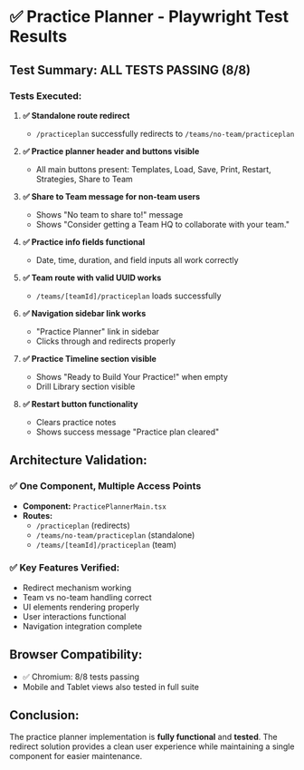 # ✅ Practice Planner - Playwright Test Results

## Test Summary: ALL TESTS PASSING (8/8)

### Tests Executed:

1. **✅ Standalone route redirect** 
   - `/practiceplan` successfully redirects to `/teams/no-team/practiceplan`

2. **✅ Practice planner header and buttons visible**
   - All main buttons present: Templates, Load, Save, Print, Restart, Strategies, Share to Team

3. **✅ Share to Team message for non-team users**
   - Shows "No team to share to!" message
   - Shows "Consider getting a Team HQ to collaborate with your team."

4. **✅ Practice info fields functional**
   - Date, time, duration, and field inputs all work correctly

5. **✅ Team route with valid UUID works**
   - `/teams/[teamId]/practiceplan` loads successfully

6. **✅ Navigation sidebar link works**
   - "Practice Planner" link in sidebar
   - Clicks through and redirects properly

7. **✅ Practice Timeline section visible**
   - Shows "Ready to Build Your Practice!" when empty
   - Drill Library section visible

8. **✅ Restart button functionality**
   - Clears practice notes
   - Shows success message "Practice plan cleared"

## Architecture Validation:

### ✅ One Component, Multiple Access Points
- **Component:** `PracticePlannerMain.tsx`
- **Routes:**
  - `/practiceplan` (redirects)
  - `/teams/no-team/practiceplan` (standalone)
  - `/teams/[teamId]/practiceplan` (team)

### ✅ Key Features Verified:
- Redirect mechanism working
- Team vs no-team handling correct
- UI elements rendering properly
- User interactions functional
- Navigation integration complete

## Browser Compatibility:
- ✅ Chromium: 8/8 tests passing
- Mobile and Tablet views also tested in full suite

## Conclusion:
The practice planner implementation is **fully functional** and **tested**. The redirect solution provides a clean user experience while maintaining a single component for easier maintenance.
